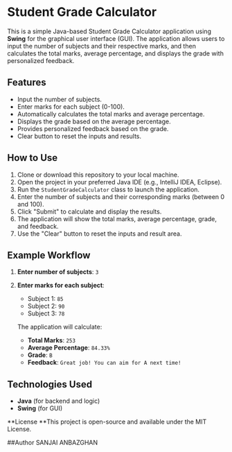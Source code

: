 # Student Grade Calculator

This is a simple Java-based Student Grade Calculator application using **Swing** for the graphical user interface (GUI). The application allows users to input the number of subjects and their respective marks, and then calculates the total marks, average percentage, and displays the grade with personalized feedback.

## Features

- Input the number of subjects.
- Enter marks for each subject (0-100).
- Automatically calculates the total marks and average percentage.
- Displays the grade based on the average percentage.
- Provides personalized feedback based on the grade.
- Clear button to reset the inputs and results.

## How to Use

1. Clone or download this repository to your local machine.
2. Open the project in your preferred Java IDE (e.g., IntelliJ IDEA, Eclipse).
3. Run the `StudentGradeCalculator` class to launch the application.
4. Enter the number of subjects and their corresponding marks (between 0 and 100).
5. Click "Submit" to calculate and display the results.
6. The application will show the total marks, average percentage, grade, and feedback.
7. Use the "Clear" button to reset the inputs and result area.

## Example Workflow

1. **Enter number of subjects**: `3`
2. **Enter marks for each subject**:
   - Subject 1: `85`
   - Subject 2: `90`
   - Subject 3: `78`
   
   The application will calculate:
   - **Total Marks**: `253`
   - **Average Percentage**: `84.33%`
   - **Grade**: `B`
   - **Feedback**: `Great job! You can aim for A next time!`

## Technologies Used

- **Java** (for backend and logic)
- **Swing** (for GUI)

**License
**This project is open-source and available under the MIT License.

##Author
SANJAI ANBAZGHAN


